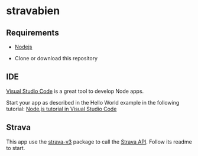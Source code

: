 # stravabien

## Requirements

- [Nodejs](https://nodejs.org/)

- Clone or download this repository

## IDE

[Visual Studio Code](https://code.visualstudio.com/) is a great tool to develop Node apps.

Start your app as described in the Hello World example in the following tutorial: [Node.js tutorial in Visual Studio Code](https://code.visualstudio.com/docs/nodejs/nodejs-tutorial)

## Strava

This app use the [strava-v3](https://github.com/unboundev/node-strava-v3) package to call the [Strava API](https://developers.strava.com/docs/reference/). Follow its readme to start.
